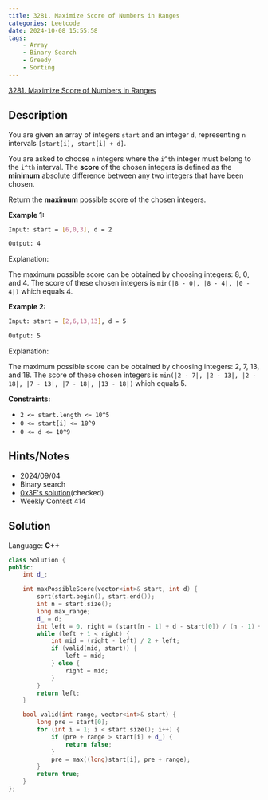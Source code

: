 ```yaml
---
title: 3281. Maximize Score of Numbers in Ranges
categories: Leetcode
date: 2024-10-08 15:55:58
tags:
    - Array
    - Binary Search
    - Greedy
    - Sorting
---
```


[3281. Maximize Score of Numbers in Ranges](https://leetcode.com/problems/maximize-score-of-numbers-in-ranges/description/)

## Description

You are given an array of integers `start` and an integer `d`, representing `n` intervals `[start[i], start[i] + d]`.

You are asked to choose `n` integers where the `i^th` integer must belong to the `i^th` interval. The **score**  of the chosen integers is defined as the **minimum**  absolute difference between any two integers that have been chosen.

Return the **maximum**  possible score of the chosen integers.

**Example 1:**

```bash
Input: start = [6,0,3], d = 2

Output: 4
```

Explanation:

The maximum possible score can be obtained by choosing integers: 8, 0, and 4. The score of these chosen integers is `min(|8 - 0|, |8 - 4|, |0 - 4|)` which equals 4.

**Example 2:**

```bash
Input: start = [2,6,13,13], d = 5

Output: 5
```

Explanation:

The maximum possible score can be obtained by choosing integers: 2, 7, 13, and 18. The score of these chosen integers is `min(|2 - 7|, |2 - 13|, |2 - 18|, |7 - 13|, |7 - 18|, |13 - 18|)` which equals 5.

**Constraints:**

- `2 <= start.length <= 10^5`
- `0 <= start[i] <= 10^9`
- `0 <= d <= 10^9`

## Hints/Notes

- 2024/09/04
- Binary search
- [0x3F's solution](https://leetcode.cn/problems/maximize-score-of-numbers-in-ranges/solutions/2908931/er-fen-da-an-zui-da-hua-zui-xiao-zhi-pyt-twe2/)(checked)
- Weekly Contest 414

## Solution

Language: **C++**

```C++
class Solution {
public:
    int d_;

    int maxPossibleScore(vector<int>& start, int d) {
        sort(start.begin(), start.end());
        int n = start.size();
        long max_range;
        d_ = d;
        int left = 0, right = (start[n - 1] + d - start[0]) / (n - 1) + 1;
        while (left + 1 < right) {
            int mid = (right - left) / 2 + left;
            if (valid(mid, start)) {
                left = mid;
            } else {
                right = mid;
            }
        }
        return left;
    }

    bool valid(int range, vector<int>& start) {
        long pre = start[0];
        for (int i = 1; i < start.size(); i++) {
            if (pre + range > start[i] + d_) {
                return false;
            }
            pre = max((long)start[i], pre + range);
        }
        return true;
    }
};
```
